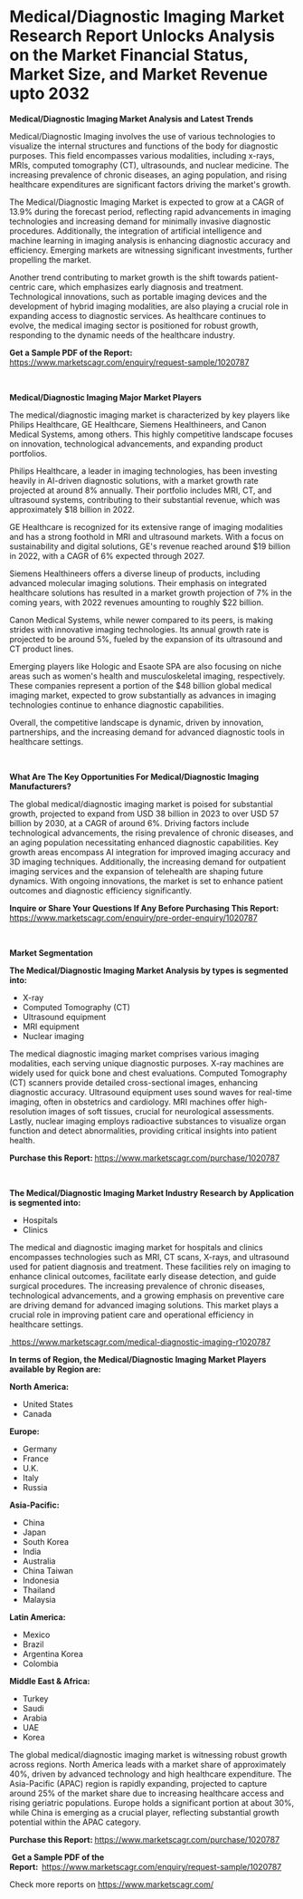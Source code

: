 <p><h1>Medical/Diagnostic Imaging Market Research Report Unlocks Analysis on the Market Financial Status, Market Size, and Market Revenue upto 2032</h1></p><p><strong>Medical/Diagnostic Imaging Market Analysis and Latest Trends</strong></p>
<p><p>Medical/Diagnostic Imaging involves the use of various technologies to visualize the internal structures and functions of the body for diagnostic purposes. This field encompasses various modalities, including x-rays, MRIs, computed tomography (CT), ultrasounds, and nuclear medicine. The increasing prevalence of chronic diseases, an aging population, and rising healthcare expenditures are significant factors driving the market's growth.</p><p>The Medical/Diagnostic Imaging Market is expected to grow at a CAGR of 13.9% during the forecast period, reflecting rapid advancements in imaging technologies and increasing demand for minimally invasive diagnostic procedures. Additionally, the integration of artificial intelligence and machine learning in imaging analysis is enhancing diagnostic accuracy and efficiency. Emerging markets are witnessing significant investments, further propelling the market.</p><p>Another trend contributing to market growth is the shift towards patient-centric care, which emphasizes early diagnosis and treatment. Technological innovations, such as portable imaging devices and the development of hybrid imaging modalities, are also playing a crucial role in expanding access to diagnostic services. As healthcare continues to evolve, the medical imaging sector is positioned for robust growth, responding to the dynamic needs of the healthcare industry.</p></p>
<p><strong>Get a Sample PDF of the Report:&nbsp;</strong> <a href="https://www.marketscagr.com/enquiry/request-sample/1020787?utm_campaign=2635&utm_medium=2&utm_source=Github&utm_content=ia&utm_term=21032025&utm_id=medicaldiagnostic-imaging">https://www.marketscagr.com/enquiry/request-sample/1020787</a></p>
<p>&nbsp;</p>
<p><strong>Medical/Diagnostic Imaging Major Market Players</strong></p>
<p><p>The medical/diagnostic imaging market is characterized by key players like Philips Healthcare, GE Healthcare, Siemens Healthineers, and Canon Medical Systems, among others. This highly competitive landscape focuses on innovation, technological advancements, and expanding product portfolios.</p><p>Philips Healthcare, a leader in imaging technologies, has been investing heavily in AI-driven diagnostic solutions, with a market growth rate projected at around 8% annually. Their portfolio includes MRI, CT, and ultrasound systems, contributing to their substantial revenue, which was approximately $18 billion in 2022.</p><p>GE Healthcare is recognized for its extensive range of imaging modalities and has a strong foothold in MRI and ultrasound markets. With a focus on sustainability and digital solutions, GE's revenue reached around $19 billion in 2022, with a CAGR of 6% expected through 2027.</p><p>Siemens Healthineers offers a diverse lineup of products, including advanced molecular imaging solutions. Their emphasis on integrated healthcare solutions has resulted in a market growth projection of 7% in the coming years, with 2022 revenues amounting to roughly $22 billion.</p><p>Canon Medical Systems, while newer compared to its peers, is making strides with innovative imaging technologies. Its annual growth rate is projected to be around 5%, fueled by the expansion of its ultrasound and CT product lines.</p><p>Emerging players like Hologic and Esaote SPA are also focusing on niche areas such as women's health and musculoskeletal imaging, respectively. These companies represent a portion of the $48 billion global medical imaging market, expected to grow substantially as advances in imaging technologies continue to enhance diagnostic capabilities.</p><p>Overall, the competitive landscape is dynamic, driven by innovation, partnerships, and the increasing demand for advanced diagnostic tools in healthcare settings.</p></p>
<p>&nbsp;</p>
<p><strong>What Are The Key Opportunities For Medical/Diagnostic Imaging Manufacturers?</strong></p>
<p><p>The global medical/diagnostic imaging market is poised for substantial growth, projected to expand from USD 38 billion in 2023 to over USD 57 billion by 2030, at a CAGR of around 6%. Driving factors include technological advancements, the rising prevalence of chronic diseases, and an aging population necessitating enhanced diagnostic capabilities. Key growth areas encompass AI integration for improved imaging accuracy and 3D imaging techniques. Additionally, the increasing demand for outpatient imaging services and the expansion of telehealth are shaping future dynamics. With ongoing innovations, the market is set to enhance patient outcomes and diagnostic efficiency significantly.</p></p>
<p><strong>Inquire or Share Your Questions If Any Before Purchasing This Report:</strong> <a href="https://www.marketscagr.com/enquiry/pre-order-enquiry/1020787?utm_campaign=2635&utm_medium=2&utm_source=Github&utm_content=ia&utm_term=21032025&utm_id=medicaldiagnostic-imaging">https://www.marketscagr.com/enquiry/pre-order-enquiry/1020787</a></p>
<p>&nbsp;</p>
<p><strong>Market Segmentation</strong></p>
<p><strong>The Medical/Diagnostic Imaging Market Analysis by types is segmented into:</strong></p>
<p><ul><li>X-ray</li><li>Computed Tomography (CT)</li><li>Ultrasound equipment</li><li>MRI equipment</li><li>Nuclear imaging</li></ul></p>
<p><p>The medical diagnostic imaging market comprises various imaging modalities, each serving unique diagnostic purposes. X-ray machines are widely used for quick bone and chest evaluations. Computed Tomography (CT) scanners provide detailed cross-sectional images, enhancing diagnostic accuracy. Ultrasound equipment uses sound waves for real-time imaging, often in obstetrics and cardiology. MRI machines offer high-resolution images of soft tissues, crucial for neurological assessments. Lastly, nuclear imaging employs radioactive substances to visualize organ function and detect abnormalities, providing critical insights into patient health.</p></p>
<p><strong>Purchase this Report:&nbsp;</strong><a href="https://www.marketscagr.com/purchase/1020787?utm_campaign=2635&utm_medium=2&utm_source=Github&utm_content=ia&utm_term=21032025&utm_id=medicaldiagnostic-imaging">https://www.marketscagr.com/purchase/1020787</a></p>
<p>&nbsp;</p>
<p><strong>The Medical/Diagnostic Imaging Market Industry Research by Application is segmented into:</strong></p>
<p><ul><li>Hospitals</li><li>Clinics</li></ul></p>
<p><p>The medical and diagnostic imaging market for hospitals and clinics encompasses technologies such as MRI, CT scans, X-rays, and ultrasound used for patient diagnosis and treatment. These facilities rely on imaging to enhance clinical outcomes, facilitate early disease detection, and guide surgical procedures. The increasing prevalence of chronic diseases, technological advancements, and a growing emphasis on preventive care are driving demand for advanced imaging solutions. This market plays a crucial role in improving patient care and operational efficiency in healthcare settings.</p></p>
<p><a href="https://www.marketscagr.com/medical-diagnostic-imaging-r1020787?utm_campaign=2635&utm_medium=2&utm_source=Github&utm_content=ia&utm_term=21032025&utm_id=medicaldiagnostic-imaging">&nbsp;https://www.marketscagr.com/medical-diagnostic-imaging-r1020787</a></p>
<p><strong>In terms of Region, the Medical/Diagnostic Imaging Market Players available by Region are:</strong></p>
<p>
    <p> <strong> North America: </strong>
        <ul>
            <li>United States</li>
            <li>Canada</li>
        </ul>
        </p> 
    <p> <strong> Europe: </strong>
        <ul>
            <li>Germany</li>
            <li>France</li>
            <li>U.K.</li>
            <li>Italy</li>
            <li>Russia</li>
        </ul>
        </p> 
    <p> <strong> Asia-Pacific: </strong>
        <ul>
            <li>China</li>
            <li>Japan</li>
            <li>South Korea</li>
            <li>India</li>
            <li>Australia</li>
            <li>China Taiwan</li>
            <li>Indonesia</li>
            <li>Thailand</li>
            <li>Malaysia</li>
        </ul>
        </p> 
    <p> <strong> Latin America: </strong>
        <ul>
            <li>Mexico</li>
            <li>Brazil</li>
            <li>Argentina Korea</li>
            <li>Colombia</li>
        </ul>
        </p> 
    <p> <strong> Middle East & Africa: </strong>
        <ul>
            <li>Turkey</li>
            <li>Saudi</li>
            <li>Arabia</li>
            <li>UAE</li>
            <li>Korea</li>
        </ul>
    </p>
    </p>
<p><p>The global medical/diagnostic imaging market is witnessing robust growth across regions. North America leads with a market share of approximately 40%, driven by advanced technology and high healthcare expenditure. The Asia-Pacific (APAC) region is rapidly expanding, projected to capture around 25% of the market share due to increasing healthcare access and rising geriatric populations. Europe holds a significant portion at about 30%, while China is emerging as a crucial player, reflecting substantial growth potential within the APAC category.</p></p>
<p><strong>Purchase this Report: </strong><a href="https://www.marketscagr.com/purchase/1020787?utm_campaign=2635&utm_medium=2&utm_source=Github&utm_content=ia&utm_term=21032025&utm_id=medicaldiagnostic-imaging">https://www.marketscagr.com/purchase/1020787</a></p>
<p>&nbsp;<strong>Get a Sample PDF of the Report:&nbsp;&nbsp;</strong><a href="https://www.marketscagr.com/enquiry/request-sample/1020787?utm_campaign=2635&utm_medium=2&utm_source=Github&utm_content=ia&utm_term=21032025&utm_id=medicaldiagnostic-imaging">https://www.marketscagr.com/enquiry/request-sample/1020787</a></p>
<p><strong></strong></p>
<p>Check more reports on <a href="https://www.marketscagr.com/?utm_campaign=2635&utm_medium=2&utm_source=Github&utm_content=ia&utm_term=21032025&utm_id=medicaldiagnostic-imaging">https://www.marketscagr.com/</a></p>